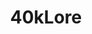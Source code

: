 ---
title: 40kLore
crosslinks:
- Warhammer40k
- Grimdank
- Warhammer
- AskHistorians
- 40kOrkScience
- whowouldwin
- respectthreads
- AskScienceFiction
- Drama
- xkcd
- highqualitygifs
- Warhammer30k
- ImaginaryWarhammer
- 40krpg
- PrequelMemes
- TerrainBuilding
- aww
- conspiracy
- im14andthisisedgy
---